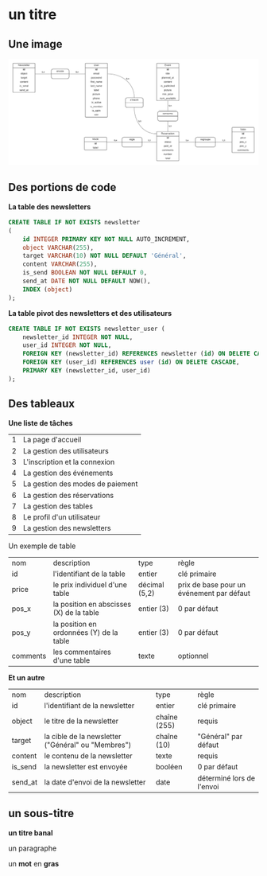 # un titre

## Une image

![](/docs/schemas/entities/MCD.png)

## Des portions de code

**La table des newsletters**

```sql
CREATE TABLE IF NOT EXISTS newsletter
(
    id INTEGER PRIMARY KEY NOT NULL AUTO_INCREMENT,
    object VARCHAR(255),
    target VARCHAR(10) NOT NULL DEFAULT 'Général',
    content VARCHAR(255),
    is_send BOOLEAN NOT NULL DEFAULT 0,
    send_at DATE NOT NULL DEFAULT NOW(),
    INDEX (object)
);
```

**La table pivot des newsletters et des utilisateurs**

```sql
CREATE TABLE IF NOT EXISTS newsletter_user (
    newsletter_id INTEGER NOT NULL,
    user_id INTEGER NOT NULL,
    FOREIGN KEY (newsletter_id) REFERENCES newsletter (id) ON DELETE CASCADE,
    FOREIGN KEY (user_id) REFERENCES user (id) ON DELETE CASCADE,
    PRIMARY KEY (newsletter_id, user_id)
);
```

## Des tableaux

**Une liste de tâches**

|||
|-|-|
|1|La page d'accueil|
|2|La gestion des utilisateurs|
|3|L'inscription et la connexion|
|4|La gestion des événements|
|5|La gestion des modes de paiement|
|6|La gestion des réservations|
|7|La gestion des tables|
|8|Le profil d'un utilisateur|
|9|La gestion des newsletters|

Un exemple de table

|||||
|-|-|-|-|
|nom|description|type|règle|
|id|l'identifiant de la table|entier|clé primaire|
|price|le prix individuel d'une table|décimal (5,2)|prix de base pour un événement par défaut|
|pos_x|la position en abscisses (X) de la table|entier (3)|0 par défaut|
|pos_y|la position en ordonnées (Y) de la table|entier (3)|0 par défaut|
|comments|les commentaires d'une table|texte|optionnel|

**Et un autre**

|||||
|-|-|-|-|
|nom|description|type|règle|
|id|l'identifiant de la newsletter|entier|clé primaire|
|object|le titre de la newsletter|chaîne (255)|requis|
|target|la cible de la newsletter ("Général" ou "Membres")|chaîne (10)|"Général" par défaut|
|content|le contenu de la newsletter|texte|requis|
|is_send|la newsletter est envoyée|booléen|0 par défaut|
|send_at|la date d'envoi de la newsletter|date|déterminé lors de l'envoi|

## un sous-titre

**un titre banal**

un paragraphe

un **mot** en **gras**
